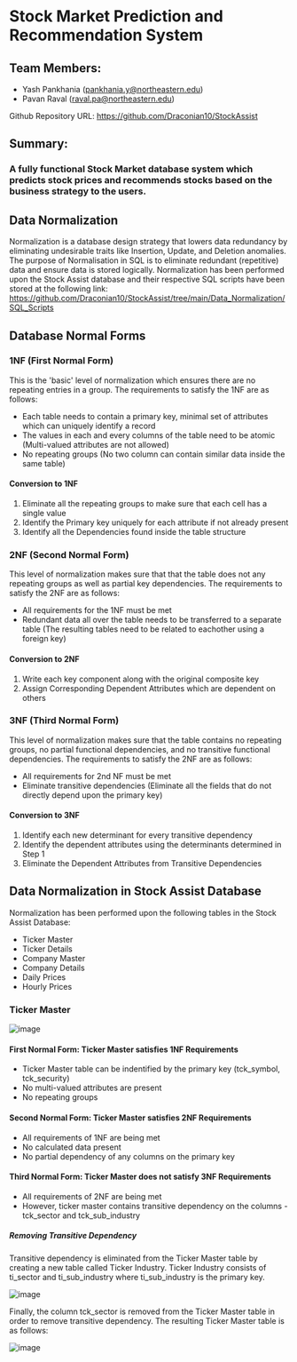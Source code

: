 # Stock Market Prediction and Recommendation System

## Team Members: 
- Yash Pankhania (pankhania.y@northeastern.edu)
- Pavan Raval (raval.pa@northeastern.edu)

Github Repository URL: https://github.com/Draconian10/StockAssist

## Summary:
### A fully functional Stock Market database system which predicts stock prices and recommends stocks based on the business strategy to the users.

## Data Normalization
Normalization is a database design strategy that lowers data redundancy by eliminating undesirable traits like Insertion, Update, and Deletion anomalies. The purpose of Normalisation in SQL is to eliminate redundant (repetitive) data and ensure data is stored logically.
Normalization has been performed upon the Stock Assist database and their respective SQL scripts have been stored at the following link:
https://github.com/Draconian10/StockAssist/tree/main/Data_Normalization/SQL_Scripts

## Database Normal Forms
### 1NF (First Normal Form)
This is the 'basic' level of normalization which ensures there are no repeating entries in a group. The requirements to satisfy the 1NF are as follows:
- Each table needs to contain a primary key, minimal set of attributes which can
uniquely identify a record
- The values in each and every columns of the table need to be atomic (Multi-valued attributes are not allowed)
- No repeating groups (No two column can contain similar data inside the same table)

#### Conversion to 1NF
1. Eliminate all the repeating groups to make sure that each cell has a single value
2. Identify the Primary key uniquely for each attribute if not already present
3. Identify all the Dependencies found inside the table structure

### 2NF (Second Normal Form)
This level of normalization makes sure that that the table does not any repeating groups as well as partial key dependencies. The requirements to satisfy the 2NF are as follows:
- All requirements for the 1NF must be met
- Redundant data all over the table needs to be transferred to a separate table (The resulting tables need to be related to eachother using a foreign key)

#### Conversion to 2NF
1. Write each key component along with the original composite key
2. Assign Corresponding Dependent Attributes which are dependent on others

### 3NF (Third Normal Form)
This level of normalization makes sure that the table contains no repeating groups, no partial functional dependencies, and no transitive functional dependencies. The requirements to satisfy the 2NF are as follows:
- All requirements for 2nd NF must be met
- Eliminate transitive dependencies (Eliminate all the fields that do not directly depend upon the primary key)

#### Conversion to 3NF
1. Identify each new determinant for every transitive dependency
2. Identify the dependent attributes using the determinants determined in Step 1
3. Eliminate the Dependent Attributes from Transitive Dependencies

## Data Normalization in Stock Assist Database
Normalization has been performed upon the following tables in the Stock Assist Database:
- Ticker Master
- Ticker Details
- Company Master
- Company Details
- Daily Prices
- Hourly Prices

### Ticker Master
![image](https://user-images.githubusercontent.com/23314479/207473320-32a75951-8700-4752-b70b-208f7bf4001b.png)

#### First Normal Form: Ticker Master satisfies 1NF Requirements
- Ticker Master table can be indentified by the primary key (tck_symbol, tck_security)
- No multi-valued attributes are present
- No repeating groups

#### Second Normal Form: Ticker Master satisfies 2NF Requirements
- All requirements of 1NF are being met
- No calculated data present
- No partial dependency of any columns on the primary key

#### Third Normal Form: Ticker Master does not satisfy 3NF Requirements
- All requirements of 2NF are being met
- However, ticker master contains transitive dependency on the columns - tck_sector and tck_sub_industry

##### Removing Transitive Dependency
Transitive dependency is eliminated from the Ticker Master table by creating a new table called Ticker Industry. Ticker Industry consists of ti_sector and ti_sub_industry where ti_sub_industry is the primary key.

![image](https://user-images.githubusercontent.com/23314479/207473061-da6c8d4f-6c8e-4d65-97f5-fa731a568955.png)

Finally, the column tck_sector is removed from the Ticker Master table in order to remove transitive dependency. The resulting Ticker Master table is as follows:

![image](https://user-images.githubusercontent.com/23314479/207473415-9a75b4d6-3843-441a-9bea-a156abf4b512.png)




